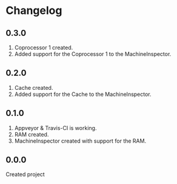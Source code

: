 # Changelog

## 0.3.0

1. Coprocessor 1 created.
2. Added support for the Coprocessor 1 to the MachineInspector.

## 0.2.0

1. Cache created.
2. Added support for the Cache to the MachineInspector.

## 0.1.0

1. Appveyor & Travis-CI is working.
2. RAM created.
3. MachineInspector created with support for the RAM.

## 0.0.0

Created project